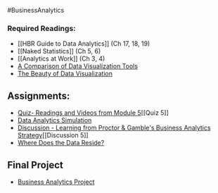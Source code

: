#BusinessAnalytics
### Required Readings:
- [[HBR Guide to Data Analytics]] (Ch 17, 18, 19)
- [[Naked Statistics]] (Ch 5, 6) 
- [[Analytics at Work]] (Ch 3, 4)
- [A Comparison of Data Visualization Tools](https://dzone.com/articles/compare-6-types-and-14-data-visualization-tools)
- [The Beauty of Data Visualization](https://www.ted.com/talks/david_mccandless_the_beauty_of_data_visualization?language=en)

## Assignments:
- [Quiz- Readings and Videos from Module 5](https://messiah.instructure.com/courses/2025725/quizzes/4512497?module_item_id=40967000)[[Quiz 5]]
- [Data Analytics Simulation](https://messiah.instructure.com/courses/2025725/assignments/19199293?module_item_id=40967001)
- [Discussion - Learning from Proctor & Gamble's Business Analytics Strategy](https://messiah.instructure.com/courses/2025725/discussion_topics/11440523?module_item_id=40967002)[[Discussion 5]]
- [Where Does the Data Reside?](https://messiah.instructure.com/courses/2025725/assignments/19199282?module_item_id=40967003)

## Final Project
- [Business Analytics Project](https://messiah.instructure.com/courses/2025725/assignments/19199284?module_item_id=40967004)